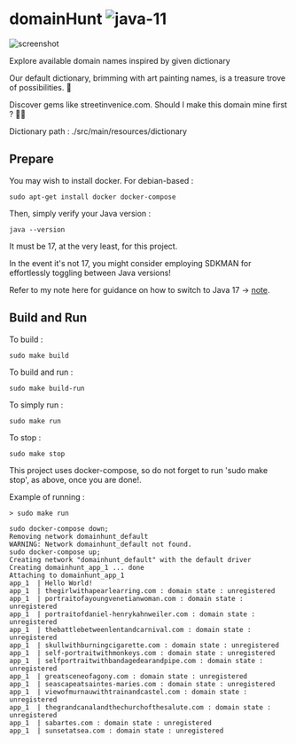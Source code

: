 # domainHunt ![java-11](https://img.shields.io/badge/java-11-f39f37)

![screenshot](https://github.com/rept0id/domainHunt/blob/main/Screenshot_2023-10-16_05_36_09.png)

Explore available domain names inspired by given dictionary

Our default dictionary, brimming with art painting names, is a treasure trove of possibilities. 🎨

Discover gems like streetinvenice.com. Should I make this domain mine first ? 🤔😃

Dictionary path : ./src/main/resources/dictionary

## Prepare

You may wish to install docker. For debian-based :
```
sudo apt-get install docker docker-compose
```

Then, simply verify your Java version :
```
java --version
```

It must be 17, at the very least, for this project.

In the event it's not 17, you might consider employing SDKMAN for effortlessly toggling between Java versions!

Refer to my note here for guidance on how to switch to Java 17 -> [note](https://github.com/rept0id/notes/blob/main/Shared/sdkman-java17.md).

## Build and Run

To build : 
```
sudo make build
```

To build and run :
```
sudo make build-run
```

To simply run :
```
sudo make run
```

To stop :
```
sudo make stop
```

This project uses docker-compose, so do not forget to run 'sudo make stop', as above, once you are done!.

Example of running :
```
> sudo make run 
```

```
sudo docker-compose down;
Removing network domainhunt_default
WARNING: Network domainhunt_default not found.
sudo docker-compose up;
Creating network "domainhunt_default" with the default driver
Creating domainhunt_app_1 ... done
Attaching to domainhunt_app_1
app_1  | Hello World!
app_1  | thegirlwithapearlearring.com : domain state : unregistered
app_1  | portraitofayoungvenetianwoman.com : domain state : unregistered
app_1  | portraitofdaniel-henrykahnweiler.com : domain state : unregistered
app_1  | thebattlebetweenlentandcarnival.com : domain state : unregistered
app_1  | skullwithburningcigarette.com : domain state : unregistered
app_1  | self-portraitwithmonkeys.com : domain state : unregistered
app_1  | selfportraitwithbandagedearandpipe.com : domain state : unregistered
app_1  | greatsceneofagony.com : domain state : unregistered
app_1  | seascapeatsaintes-maries.com : domain state : unregistered
app_1  | viewofmurnauwithtrainandcastel.com : domain state : unregistered
app_1  | thegrandcanalandthechurchofthesalute.com : domain state : unregistered
app_1  | sabartes.com : domain state : unregistered
app_1  | sunsetatsea.com : domain state : unregistered
```
